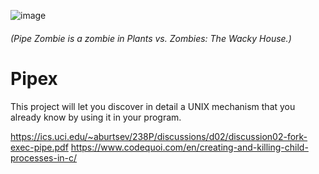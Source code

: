 ![image](https://github.com/user-attachments/assets/84e2b236-69ef-4eae-a9d6-6f24ad3516f1)

###### (Pipe Zombie is a zombie in Plants vs. Zombies: The Wacky House.)

# Pipex
This project will let you discover in detail a UNIX mechanism that you already know by using it in your program.

https://ics.uci.edu/~aburtsev/238P/discussions/d02/discussion02-fork-exec-pipe.pdf
https://www.codequoi.com/en/creating-and-killing-child-processes-in-c/

